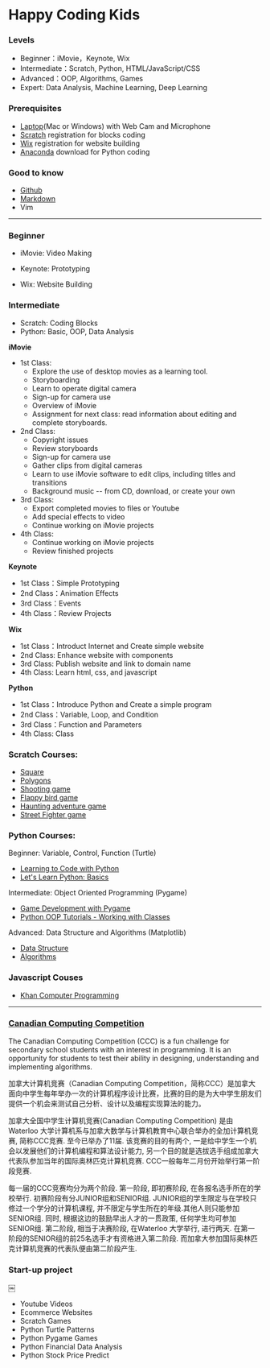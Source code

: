 # Happy Coding Kids


### Levels
* Beginner：iMovie，Keynote, Wix
* Intermediate：Scratch,  Python, HTML/JavaScript/CSS
* Advanced：OOP, Algorithms, Games
* Expert: Data Analysis, Machine Learning, Deep Learning

### Prerequisites
* [Laptop](https://www.amazon.ca/s/gp/search/ref=sr_nr_p_89_5?fst=as%3Aoff&rh=n%3A667823011%2Cn%3A2404990011%2Cn%3A677252011%2Ck%3Alaptop%2Cp_36%3A12035764011%2Cp_n_feature_five_browse-bin%3A7326865011%7C7326866011&keywords=laptop&ie=UTF8&qid=1546931643)(Mac or Windows) with Web Cam and Microphone
* [Scratch](https://scratch.mit.edu/) registration for blocks coding
* [Wix](https://www.wix.com) registration for website building
* [Anaconda](https://www.anaconda.com/download/#macos) download for Python coding


### Good to know
- [Github](https://www.youtube.com/watch?v=w3jLJU7DT5E)
- [Markdown](https://www.youtube.com/watch?v=6A5EpqqDOdk&t=263s)
- Vim

---

### Beginner
- iMovie: Video Making

- Keynote: Prototyping

- Wix: Website Building

### Intermediate
- Scratch: Coding Blocks
- Python: Basic, OOP, Data Analysis

**iMovie**
* 1st Class:
    * Explore the use of desktop movies as a learning tool. 
    * Storyboarding 
    * Learn to operate digital camera  
    * Sign-up for camera use  
    * Overview of iMovie  
    * Assignment for next class: read information about editing and complete storyboards.
* 2nd Class:
    * Copyright issues
    * Review storyboards  
    * Sign-up for camera use  
    * Gather clips from digital cameras  
    * Learn to use iMovie software to edit clips, including titles and transitions 
    * Background music -- from CD, download,  or create your own 
* 3rd Class:
    * Export completed movies to files or Youtube
    * Add special effects to video 
    * Continue working on iMovie projects  
* 4th Class:
    * Continue working on iMovie projects  
    * Review finished projects  

**Keynote**
* 1st Class：Simple Prototyping
* 2nd Class：Animation Effects
* 3rd Class：Events
* 4th Class：Review Projects

**Wix**
* 1st Class：Introduct Internet and Create simple website
* 2nd Class: Enhance website with components
* 3rd Class: Publish website and link to domain name
* 4th Class: Learn html, css, and javascript


**Python**
* 1st Class：Introduce Python and Create a simple program
* 2nd Class：Variable, Loop, and Condition
* 3rd Class：Function and Parameters
* 4th Class: Class

### Scratch Courses:

* 	[Square](https://www.youtube.com/watch?v=EbBbWfvbMiU)
* 	[Polygons](https://www.youtube.com/watch?v=KFwgPVjMjak)
*  	[Shooting game](https://www.youtube.com/watch?v=QXru0rSV2ZQ&t=575s) 
* 	[Flappy bird game](https://www.youtube.com/watch?v=V11A1iqQ_V8&list=PLBm8I171dvlyKvrTADogMruDbZ-oZ8ZFm)
* 	[Haunting adventure game]() 
* 	[Street Fighter game]() 

### Python Courses:

Beginner: Variable, Control, Function (Turtle)

* [Learning to Code with Python](https://www.youtube.com/playlist?list=PLsk-HSGFjnaGe7sS_4VpZoEtZF2VoWtoR)
* [Let's Learn Python: Basics](https://www.youtube.com/playlist?list=PL82YdDfxhWsDJTq5f0Ae7M7yGcA26wevJ)

Intermediate: Object Oriented Programming (Pygame)

* [Game Development with Pygame](https://www.youtube.com/playlist?list=PLsk-HSGFjnaH5yghzu7PcOzm9NhsW0Urw)
* [Python OOP Tutorials - Working with Classes](https://www.youtube.com/playlist?list=PL-osiE80TeTsqhIuOqKhwlXsIBIdSeYtc)

Advanced: Data Structure and Algorithms (Matplotlib) 

* [Data Structure](https://www.raspberrypi.org/learning/visualising-sorting-with-python/lessons/)
* [Algorithms](http://interactivepython.org )

### Javascript Couses
* [Khan Computer Programming](https://www.khanacademy.org/computing/computer-programming)

---

### [Canadian Computing Competition](http://www.cemc.uwaterloo.ca/contests/computing/details.html)
The Canadian Computing Competition (CCC) is a fun challenge for secondary school students with an interest in programming. It is an opportunity for students to test their ability in designing, understanding and implementing algorithms.

加拿大计算机竞赛（Canadian Computing Competition，简称CCC）是加拿大面向中学生每年举办一次的计算机程序设计比赛，比赛的目的是为大中学生朋友们提供一个机会来测试自己分析、设计以及编程实现算法的能力。

加拿大全国中学生计算机竞赛(Canadian Computing Competition) 是由Waterloo 大学计算机系与加拿大数学与计算机教育中心联合举办的全加计算机竞赛, 简称CCC竞赛. 至今已举办了11届. 该竞赛的目的有两个, 一是给中学生一个机会以发展他们的计算机编程和算法设计能力, 另一个目的就是选拔选手组成加拿大代表队参加当年的国际奥林匹克计算机竞赛. CCC一般每年二月份开始举行第一阶段竞赛.

每一届的CCC竞赛均分为两个阶段. 第一阶段, 即初赛阶段, 在各报名选手所在的学校举行. 初赛阶段有分JUNIOR组和SENIOR组. JUNIOR组的学生限定与在学校只修过一个学分的计算机课程, 并不限定与学生所在的年级.其他人则只能参加SENIOR组. 同时, 根据这边的鼓励早出人才的一贯政策, 任何学生均可参加SENIOR组. 第二阶段, 相当于决赛阶段, 在Waterloo 大学举行, 进行两天. 在第一阶段的SENIOR组的前25名选手才有资格进入第二阶段. 而加拿大参加国际奥林匹克计算机竞赛的代表队便由第二阶段产生.

### Start-up project
￼
- Youtube Videos
- Ecommerce Websites
- Scratch Games
- Python Turtle Patterns
- Python Pygame Games
- Python Financial Data Analysis
- Python Stock Price Predict
